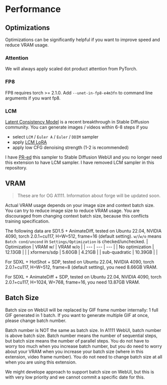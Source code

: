 # Performance

## Optimizations

Optimizations can be significantly helpful if you want to improve speed and reduce VRAM usage.

### Attention
We will always apply scaled dot product attention from PyTorch.

### FP8
FP8 requires torch >= 2.1.0. Add `--unet-in-fp8-e4m3fn` to command line arguments if you want fp8.

### LCM
[Latent Consistency Model](https://github.com/luosiallen/latent-consistency-model) is a recent breakthrough in Stable Diffusion community. You can generate images / videos within 6-8 steps if you
- select `LCM` / `Euler A` / `Euler` / `DDIM` sampler
- apply [LCM LoRA](https://civitai.com/models/195519/lcm-lora-weights-stable-diffusion-acceleration-module)
- apply low CFG denoising strength (1-2 is recommended)

I have [PR-ed](https://github.com/AUTOMATIC1111/stable-diffusion-webui/pull/14583) this sampler to Stable Diffusion WebUI and you no longer need this extension to have LCM sampler. I have removed LCM sampler in this repository.


## VRAM
> These are for OG A1111. Information about forge will be updated soon.

Actual VRAM usage depends on your image size and context batch size. You can try to reduce image size to reduce VRAM usage. You are discouraged from changing context batch size, because this conflicts training specification.

The following data are SD1.5 + AnimateDiff, tested on Ubuntu 22.04, NVIDIA 4090, torch 2.0.1+cu117, H=W=512, frame=16 (default setting). `w/`/`w/o` means `Batch cond/uncond` in `Settings/Optimization` is checked/unchecked.
| Optimization | VRAM w/ | VRAM w/o |
| --- | --- | --- |
| No optimization | 12.13GB |  |
| xformers/sdp | 5.60GB | 4.21GB |
| sub-quadratic | 10.39GB |  |

For SDXL + HotShot + SDP, tested on Ubuntu 22.04, NVIDIA 4090, torch 2.0.1+cu117, H=W=512, frame=8 (default setting), you need 8.66GB VRAM.

For SDXL + AnimateDiff + SDP, tested on Ubuntu 22.04, NVIDIA 4090, torch 2.0.1+cu117, H=1024, W=768, frame=16, you need 13.87GB VRAM.


## Batch Size 
Batch size on WebUI will be replaced by GIF frame number internally: 1 full GIF generated in 1 batch. If you want to generate multiple GIF at once, please change batch number. 

Batch number is NOT the same as batch size. In A1111 WebUI, batch number is above batch size. Batch number means the number of sequential steps, but batch size means the number of parallel steps. You do not have to worry too much when you increase batch number, but you do need to worry about your VRAM when you increase your batch size (where in this extension, video frame number). You do not need to change batch size at all when you are using this extension.

We might develope approach to support batch size on WebUI, but this is with very low priority and we cannot commit a specific date for this.

